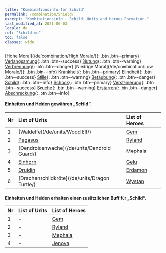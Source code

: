 ```yaml
---
title: "Kombinationsinfo for Schild"
permalink: /combination/Shield/
excerpt: "Kombinationsinfo - Schild. Units and Heroes Formation."
last_modified_at: 2021-06-03
locale: de
ref: "Schild.md"
toc: false
classes: wide
---
```


  [Hohe Moral](/de/combination/High Morale/){: .btn .btn--primary} [Verlangsamung](/de/combination/Slow/){: .btn .btn--success} [Blutung](/de/combination/Bleeding/){: .btn .btn--warning} [Verbrennung](/de/combination/Burning/){: .btn .btn--danger} [Niedrige Moral](/de/combination/Low Morale/){: .btn .btn--info} [Krankheit](/de/combination/Disease/){: .btn .btn--primary} [Blindheit](/de/combination/Blind/){: .btn .btn--success} [Stille](/de/combination/Silence/){: .btn .btn--warning} [Betäubung](/de/combination/Stun/){: .btn .btn--danger} [Schild](/de/combination/Shield/){: .btn .btn--info} [Schock](/de/combination/Static/){: .btn .btn--primary} [Versteinerung](/de/combination/Petrify/){: .btn .btn--success} [Seuche](/de/combination/Plague/){: .btn .btn--warning} [Erstarren](/de/combination/Freeze/){: .btn .btn--danger} [Abschreckung](/de/combination/Deterrence/){: .btn .btn--info} 


#### Einheiten und Helden gewähren „Schild“.

  | Nr |  List of Units  | List of Heroes | 
  |:---|:----------------|:---------------| 
  | 1 | [Waldelfe](/de/units/Wood Elf/) | [Gem](/de/heroes/Gem/) |
  | 2 | [Pegasus](/de/units/Pegasus/) | [Ryland](/de/heroes/Ryland/) |
  | 3 | [Dendroidenwache](/de/units/Dendroid Guard/) | [Mephala](/de/heroes/Mephala/) |
  | 4 | [Einhorn](/de/units/Unicorn/) | [Gelu](/de/heroes/Gelu/) |
  | 5 | [Druidin](/de/units/Druid/) | [Erdamon](/de/heroes/Erdamon/) |
  | 6 | [Drachenschildkröte](/de/units/Dragon Turtle/) | [Wystan](/de/heroes/Wystan/) |


#### Einheiten und Helden erhalten einen zusätzlichen Buff für „Schild“.

  | Nr |  List of Units  | List of Heroes | 
  |:---|:----------------|:---------------| 
  | 1 | - | [Gem](/de/heroes/Gem/) |
  | 2 | - | [Ryland](/de/heroes/Ryland/) |
  | 3 | - | [Mephala](/de/heroes/Mephala/) |
  | 4 | - | [Jenova](/de/heroes/Jenova/) |

